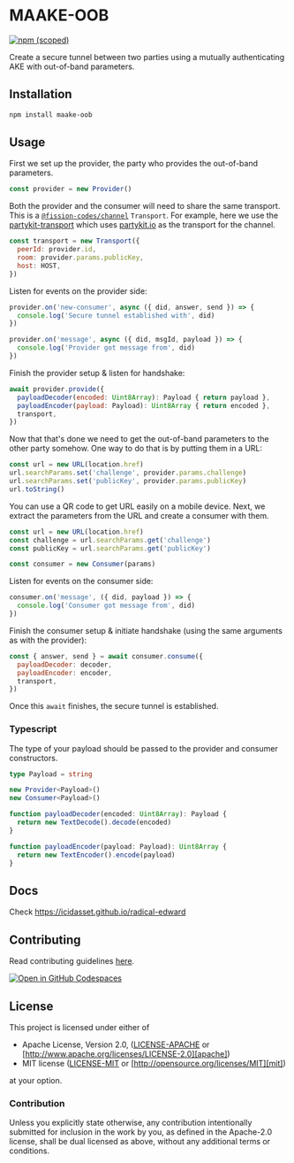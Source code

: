 # MAAKE-OOB

[![npm (scoped)](https://img.shields.io/npm/v/maake-oob)](https://www.npmjs.com/package/maake-oob)

Create a secure tunnel between two parties using a mutually authenticating AKE with out-of-band parameters.

## Installation

```bash
npm install maake-oob
```

## Usage

First we set up the provider, the party who provides the out-of-band parameters.

```js
const provider = new Provider()
```

Both the provider and the consumer will need to share the same transport. This is a [`@fission-codes/channel`](https://www.npmjs.com/package/@fission-codes/channel) `Transport`. For example, here we use the [partykit-transport](https://www.npmjs.com/package/partykit-transport) which uses [partykit.io](https://partykit.io/) as the transport for the channel.

```js
const transport = new Transport({
  peerId: provider.id,
  room: provider.params.publicKey,
  host: HOST,
})
```

Listen for events on the provider side:

```js
provider.on('new-consumer', async ({ did, answer, send }) => {
  console.log('Secure tunnel established with', did)
})

provider.on('message', async ({ did, msgId, payload }) => {
  console.log('Provider got message from', did)
})
```

Finish the provider setup & listen for handshake:

```js
await provider.provide({
  payloadDecoder(encoded: Uint8Array): Payload { return payload },
  payloadEncoder(payload: Payload): Uint8Array { return encoded },
  transport,
})
```

Now that that's done we need to get the out-of-band parameters to the other party somehow.
One way to do that is by putting them in a URL:

```js
const url = new URL(location.href)
url.searchParams.set('challenge', provider.params.challenge)
url.searchParams.set('publicKey', provider.params.publicKey)
url.toString()
```

You can use a QR code to get URL easily on a mobile device.
Next, we extract the parameters from the URL and create a consumer with them.

```js
const url = new URL(location.href)
const challenge = url.searchParams.get('challenge')
const publicKey = url.searchParams.get('publicKey')

const consumer = new Consumer(params)
```

Listen for events on the consumer side:

```js
consumer.on('message', ({ did, payload }) => {
  console.log('Consumer got message from', did)
})
```

Finish the consumer setup & initiate handshake (using the same arguments as with the provider):

```js
const { answer, send } = await consumer.consume({
  payloadDecoder: decoder,
  payloadEncoder: encoder,
  transport,
})
```

Once this `await` finishes, the secure tunnel is established.

### Typescript

The type of your payload should be passed to the provider and consumer constructors.

```ts
type Payload = string

new Provider<Payload>()
new Consumer<Payload>()

function payloadDecoder(encoded: Uint8Array): Payload {
  return new TextDecode().decode(encoded)
}

function payloadEncoder(payload: Payload): Uint8Array {
  return new TextEncoder().encode(payload)
}
```

## Docs

Check <https://icidasset.github.io/radical-edward>

## Contributing

Read contributing guidelines [here](../../.github/CONTRIBUTING.md).

[![Open in GitHub Codespaces](https://github.com/codespaces/badge.svg)](https://codespaces.new/icidasset/radical-edward)

## License

This project is licensed under either of

- Apache License, Version 2.0, ([LICENSE-APACHE](../../LICENSE-APACHE) or
  [http://www.apache.org/licenses/LICENSE-2.0][apache])
- MIT license ([LICENSE-MIT](../../LICENSE-MIT) or
  [http://opensource.org/licenses/MIT][mit])

at your option.

### Contribution

Unless you explicitly state otherwise, any contribution intentionally
submitted for inclusion in the work by you, as defined in the Apache-2.0
license, shall be dual licensed as above, without any additional terms or
conditions.

[apache]: https://www.apache.org/licenses/LICENSE-2.0
[mit]: http://opensource.org/licenses/MIT
